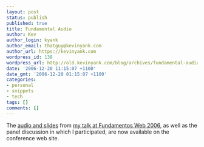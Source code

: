 ```yaml
---
layout: post
status: publish
published: true
title: Fundamental Audio
author: Kev
author_login: kyank
author_email: thatguy@kevinyank.com
author_url: https://kevinyank.com
wordpress_id: 138
wordpress_url: http://old.kevinyank.com/blog/archives/fundamental-audio/
date: '2006-12-20 11:15:07 +1100'
date_gmt: '2006-12-20 01:15:07 +1100'
categories:
- personal
- snippets
- tech
tags: []
comments: []
---
```

<p>The <a href="http://www.fundamentosweb.org/2006/Media/#ponencias">audio and slides</a> from <a href="https://kevinyank.com/posts/fundamental-spain/">my talk at Fundamentos Web 2006</a>, as well as the panel discussion in which I participated, are now available on the conference web site.</p>
